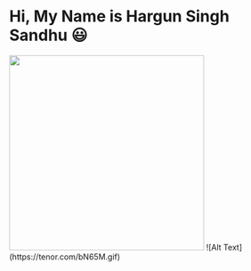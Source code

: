 # Hi, My Name is Hargun Singh Sandhu 😃 
<img src="https://tenor.com/bN65M.gif" height="350px" width="350px">
![Alt Text](https://tenor.com/bN65M.gif)
